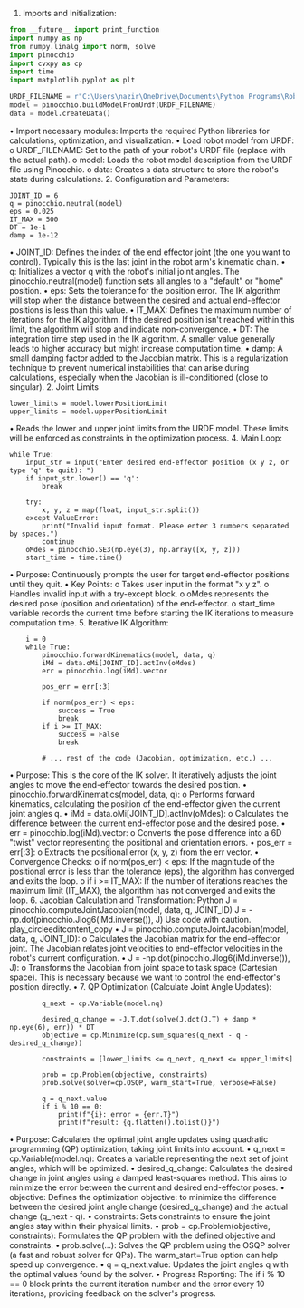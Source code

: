 1.	Imports and Initialization:
```python
from __future__ import print_function
import numpy as np
from numpy.linalg import norm, solve
import pinocchio
import cvxpy as cp
import time
import matplotlib.pyplot as plt

URDF_FILENAME = r"C:\Users\nazir\OneDrive\Documents\Python Programs\RobotArm_Pin\robotArm.urdf" 
model = pinocchio.buildModelFromUrdf(URDF_FILENAME)
data = model.createData()
```

•	Import necessary modules: Imports the required Python libraries for calculations, optimization, and visualization.
•	Load robot model from URDF: 
o	URDF_FILENAME: Set to the path of your robot's URDF file (replace with the actual path).
o	model: Loads the robot model description from the URDF file using Pinocchio.
o	data: Creates a data structure to store the robot's state during calculations.
2. Configuration and Parameters:

```
JOINT_ID = 6 
q = pinocchio.neutral(model) 
eps = 0.025 
IT_MAX = 500 
DT = 1e-1  
damp = 1e-12
```
•	JOINT_ID: Defines the index of the end effector joint (the one you want to control). Typically this is the last joint in the robot arm's kinematic chain.
•	q: Initializes a vector q with the robot's initial joint angles. The pinocchio.neutral(model) function sets all angles to a "default" or "home" position.
•	eps: Sets the tolerance for the position error. The IK algorithm will stop when the distance between the desired and actual end-effector positions is less than this value.
•	IT_MAX: Defines the maximum number of iterations for the IK algorithm. If the desired position isn't reached within this limit, the algorithm will stop and indicate non-convergence.
•	DT: The integration time step used in the IK algorithm. A smaller value generally leads to higher accuracy but might increase computation time.
•	damp: A small damping factor added to the Jacobian matrix. This is a regularization technique to prevent numerical instabilities that can arise during calculations, especially when the Jacobian is ill-conditioned (close to singular).
2.	Joint Limits
```
lower_limits = model.lowerPositionLimit
upper_limits = model.upperPositionLimit
```
•	Reads the lower and upper joint limits from the URDF model. These limits will be enforced as constraints in the optimization process.
4. Main Loop:
```
while True:
    input_str = input("Enter desired end-effector position (x y z, or type 'q' to quit): ")
    if input_str.lower() == 'q':
        break

    try:
        x, y, z = map(float, input_str.split())
    except ValueError:
        print("Invalid input format. Please enter 3 numbers separated by spaces.")
        continue
    oMdes = pinocchio.SE3(np.eye(3), np.array([x, y, z]))
    start_time = time.time()
```
•	Purpose: Continuously prompts the user for target end-effector positions until they quit.
•	Key Points: 
o	Takes user input in the format "x y z".
o	Handles invalid input with a try-except block.
o	oMdes represents the desired pose (position and orientation) of the end-effector.
o	start_time variable records the current time before starting the IK iterations to measure computation time.
5. Iterative IK Algorithm:
```
    i = 0
    while True:
        pinocchio.forwardKinematics(model, data, q)
        iMd = data.oMi[JOINT_ID].actInv(oMdes)
        err = pinocchio.log(iMd).vector
        
        pos_err = err[:3]

        if norm(pos_err) < eps:
            success = True
            break
        if i >= IT_MAX:
            success = False
            break
        
        # ... rest of the code (Jacobian, optimization, etc.) ...
```
•	Purpose: This is the core of the IK solver. It iteratively adjusts the joint angles to move the end-effector towards the desired position.
•	pinocchio.forwardKinematics(model, data, q): 
o	Performs forward kinematics, calculating the position of the end-effector given the current joint angles q.
•	iMd = data.oMi[JOINT_ID].actInv(oMdes): 
o	Calculates the difference between the current end-effector pose and the desired pose.
•	err = pinocchio.log(iMd).vector: 
o	Converts the pose difference into a 6D "twist" vector representing the positional and orientation errors.
•	pos_err = err[:3]: 
o	Extracts the positional error (x, y, z) from the err vector.
•	Convergence Checks: 
o	if norm(pos_err) < eps: If the magnitude of the positional error is less than the tolerance (eps), the algorithm has converged and exits the loop.
o	if i >= IT_MAX: If the number of iterations reaches the maximum limit (IT_MAX), the algorithm has not converged and exits the loop.
6. Jacobian Calculation and Transformation:
Python
        J = pinocchio.computeJointJacobian(model, data, q, JOINT_ID) 
        J = -np.dot(pinocchio.Jlog6(iMd.inverse()), J)
Use code with caution.
play_circleeditcontent_copy
•	J = pinocchio.computeJointJacobian(model, data, q, JOINT_ID): 
o	Calculates the Jacobian matrix for the end-effector joint. The Jacobian relates joint velocities to end-effector velocities in the robot's current configuration.
•	J = -np.dot(pinocchio.Jlog6(iMd.inverse()), J): 
o	Transforms the Jacobian from joint space to task space (Cartesian space). This is necessary because we want to control the end-effector's position directly.
•	7. QP Optimization (Calculate Joint Angle Updates):
```
        q_next = cp.Variable(model.nq)  

        desired_q_change = -J.T.dot(solve(J.dot(J.T) + damp * np.eye(6), err)) * DT
        objective = cp.Minimize(cp.sum_squares(q_next - q - desired_q_change))

        constraints = [lower_limits <= q_next, q_next <= upper_limits]

        prob = cp.Problem(objective, constraints)
        prob.solve(solver=cp.OSQP, warm_start=True, verbose=False) 

        q = q_next.value 
        if i % 10 == 0: 
            print(f"{i}: error = {err.T}") 
            print(f"result: {q.flatten().tolist()}")
```
•  Purpose: Calculates the optimal joint angle updates using quadratic programming (QP) optimization, taking joint limits into account. 
•  q_next = cp.Variable(model.nq): Creates a variable representing the next set of joint angles, which will be optimized. 
•  desired_q_change: Calculates the desired change in joint angles using a damped least-squares method. This aims to minimize the error between the current and desired end-effector poses. 
•  objective: Defines the optimization objective: to minimize the difference between the desired joint angle change (desired_q_change) and the actual change (q_next - q). 
•  constraints: Sets constraints to ensure the joint angles stay within their physical limits. 
•  prob = cp.Problem(objective, constraints): Formulates the QP problem with the defined objective and constraints. 
•  prob.solve(...): Solves the QP problem using the OSQP solver (a fast and robust solver for QPs). The warm_start=True option can help speed up convergence. 
•  q = q_next.value: Updates the joint angles q with the optimal values found by the solver. 
•  Progress Reporting: The if i % 10 == 0 block prints the current iteration number and the error every 10 iterations, providing feedback on the solver's progress.




